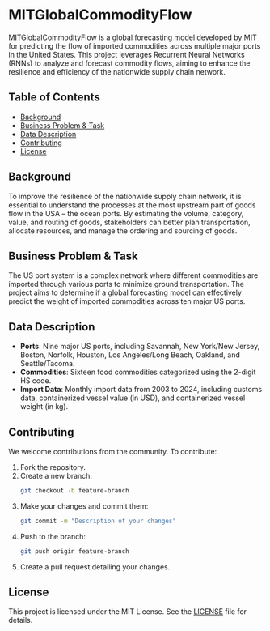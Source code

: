 # MITGlobalCommodityFlow

MITGlobalCommodityFlow is a global forecasting model developed by MIT for predicting the flow of imported commodities across multiple major ports in the United States. This project leverages Recurrent Neural Networks (RNNs) to analyze and forecast commodity flows, aiming to enhance the resilience and efficiency of the nationwide supply chain network.

## Table of Contents

- [Background](#background)
- [Business Problem & Task](#business-problem--task)
- [Data Description](#data-description)
- [Contributing](#contributing)
- [License](#license)

## Background

To improve the resilience of the nationwide supply chain network, it is essential to understand the processes at the most upstream part of goods flow in the USA – the ocean ports. By estimating the volume, category, value, and routing of goods, stakeholders can better plan transportation, allocate resources, and manage the ordering and sourcing of goods.

## Business Problem & Task

The US port system is a complex network where different commodities are imported through various ports to minimize ground transportation. The project aims to determine if a global forecasting model can effectively predict the weight of imported commodities across ten major US ports.

## Data Description

- **Ports**: Nine major US ports, including Savannah, New York/New Jersey, Boston, Norfolk, Houston, Los Angeles/Long Beach, Oakland, and Seattle/Tacoma.
- **Commodities**: Sixteen food commodities categorized using the 2-digit HS code.
- **Import Data**: Monthly import data from 2003 to 2024, including customs data, containerized vessel value (in USD), and containerized vessel weight (in kg).

## Contributing

We welcome contributions from the community. To contribute:

1. Fork the repository.
2. Create a new branch:
    ```bash
    git checkout -b feature-branch
    ```
3. Make your changes and commit them:
    ```bash
    git commit -m "Description of your changes"
    ```
4. Push to the branch:
    ```bash
    git push origin feature-branch
    ```
5. Create a pull request detailing your changes.

## License

This project is licensed under the MIT License. See the [LICENSE](LICENSE) file for details.
